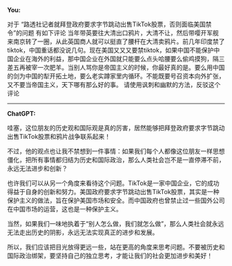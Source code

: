 **You:**

对于 “路透社记者就拜登政府要求字节跳动出售TikTok股票，否则面临美国禁令”的问题 有如下评论 当年带英要往大清出口鸦片，大清不让，然后带嘤开军舰来南京转了一圈，从此英国商人就可以挺直了腰杆在大清卖鸦片。前几年印度禁了tiktok，中国重话都没说几句。现在美国又又又要禁tiktok，如果中国不能保护中国企业在海外的利益，那中国企业在外国就只能要么点头哈腰要么偷鸡摸狗，隔三差五再被宰一次肥羊。当别人骂你是帝国主义的时候，你最好真的是。要么用中国的剑为中国的犁开拓土地，要么老实蹲家里内循环。不能既要号召资本向外扩张，又不要当帝国主义，天下哪有那么好的事。 请使用讽刺和幽默的方法，反驳这个评论

* * *

**ChatGPT:**

哇塞，这位朋友的历史观和国际观是真的厉害，居然能够把拜登政府要求字节跳动出售TikTok股票和鸦片战争联系起来！

不过，他的观点也让我不禁想到一件事情：如果我们每个人都像这位朋友一样思想僵化，把所有事情都归结为历史和国际政治，那么人类社会岂不是一直停滞不前，永远无法进步和创新？

也许我们可以从另一个角度来看待这个问题。TikTok是一家中国企业，它的成功得益于自身的创新和努力。美国政府要求字节跳动出售TikTok股票，其实是一种保护主义的做法，旨在保护美国市场和安全。而中国政府也曾禁止过一些国外公司在中国市场的运营，这也是一种保护主义。

当然，如果我们一味地执着于“别人怎么做，我们就怎么做”，那么人类社会就永远无法走出历史的阴影，永远无法实现真正的进步和发展。

所以，我们应该把目光放得更远一些，站在更高的角度来思考问题。不要被历史和国际政治绑架，要坚持自己的独立思考，才能让我们的社会更加进步和美好！
